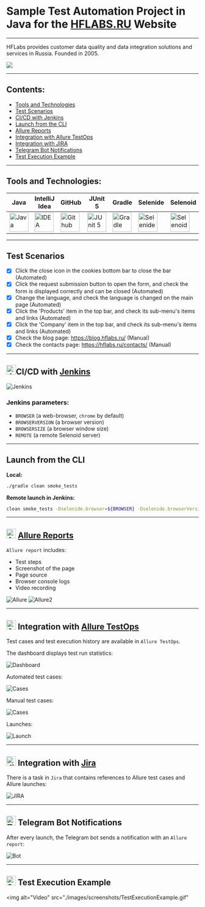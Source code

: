 # Sample Test Automation Project in Java for the [HFLABS.RU](https://hflabs.ru/) Website

---

HFLabs provides customer data quality and data integration solutions and services in Russia. Founded in 2005.

<a href="hhttps://hflabs.ru/"><img src="./images/logos/hflabs_logo.png"/></a>

---

## Contents:

- <a href="#tools">Tools and Technologies</a>
- <a href="#scenarios">Test Scenarios</a>
- <a href="#jenkins">CI/CD with Jenkins</a>
- <a href="#cli">Launch from the CLI</a>
- <a href="#allure">Allure Reports</a>
- <a href="#allure-testops">Integration with Allure TestOps</a>
- <a href="#jira">Integration with JIRA</a>
- <a href="#telegram">Telegram Bot Notifications</a>
- <a href="#video">Test Execution Example</a>

---

<a id="tools"></a>
## Tools and Technologies:

| Java                                                                                                        | IntelliJ  <br>  Idea | GitHub | JUnit 5                                                                                                              | Gradle | Selenide | Selenoid | Allure <br> Report | Jenkins | Jira                                                                                                                              | Telegram | Allure <br> TestOps                                                                                                     |
|-------------------------------------------------------------------------------------------------------------|----------------------|--------|----------------------------------------------------------------------------------------------------------------------|--------|----------|----------|--------------------|---------|-----------------------------------------------------------------------------------------------------------------------------------|----------|-------------------------------------------------------------------------------------------------------------------------|
| <a href="https://www.java.com/"><img src="./images/logos/Java.svg" width="50" height="50"  alt="Java"/></a> | <a href="https://www.jetbrains.com/idea/"><img src="./images/logos/Idea.svg" width="50" height="50"  alt="IDEA"/></a> | <a href="https://github.com/"><img src="./images/logos/GitHub.svg" width="50" height="50"  alt="Github"/></a> | <a href="https://junit.org/junit5/"><img src="./images/logos/Junit5.svg" width="50" height="50"  alt="JUnit 5"/></a> | <a href="https://gradle.org/"><img src="./images/logos/Gradle.svg" width="50" height="50"  alt="Gradle"/></a> | <a href="https://selenide.org/"><img src="./images/logos/Selenide.svg" width="50" height="50"  alt="Selenide"/></a> | <a href="https://aerokube.com/selenoid/"><img src="./images/logos/Selenoid.svg" width="50" height="50"  alt="Selenoid"/></a> | <a href="https://github.com/allure-framework/allure2"><img src="./images/logos/Allure.svg" width="50" height="50"  alt="Allure"/></a> | <a href="https://www.jenkins.io/"><img src="./images/logos/Jenkins.svg" width="50" height="50"  alt="Jenkins"/></a> | <a href="https://www.atlassian.com/ru/software/jira/"><img src="./images/logos/Jira.svg" width="50" height="50"  alt="Jira"/></a> | <a href="https://telegram.org/"><img src="./images/logos/Telegram.svg" width="50" height="50"  alt="Telegram"/></a> | <a href="https://qameta.io/"><img src="./images/logos/Allure_TO.svg" width="50" height="50"  alt="Allure TestOps"/></a> |

---

<a id="scenarios"></a>
## Test Scenarios
* [x] Click the close icon in the cookies bottom bar to close the bar (Automated)
* [x] Click the request submission button to open the form, and check the form is displayed correctly and can be closed (Automated)
* [x] Change the language, and check the language is changed on the main page (Automated)
* [x] Click the 'Products' item in the top bar, and check its sub-menu's items and links (Automated)
* [x] Click the 'Company' item in the top bar, and check its sub-menu's items and links (Automated)
* [x] Check the blog page: https://blog.hflabs.ru/ (Manual)
* [x] Check the contacts page: https://hflabs.ru/contacts/ (Manual)

---

<a id="jenkins"></a>
## <img alt="Jenkins" height="25" src="./images/logos/Jenkins.svg" width="25"/></a><a name="CI/CD with Jenkins"></a>CI/CD with [Jenkins](https://jenkins.autotests.cloud/job/demo-vacancy-tests-ivanov-ev/)</a>

<img alt="Jenkins" src="./images/screenshots/Jenkins.png">

### Jenkins parameters:

- `BROWSER` (a web-browser, `chrome` by default)
- `BROWSERVERSION` (a browser version)
- `BROWSERSIZE` (a browser window size)
- `REMOTE` (a remote Selenoid server)

---

<a id="cli"></a>
## Launch from the CLI

**Local:**
```bash  
./gradle clean smoke_tests
```

**Remote launch in Jenkins:**
```bash  
clean smoke_tests -Dselenide.browser=${BROWSER} -Dselenide.browserVersion=${BROWSERVERSION} -Dselenide.browserSize=${BROWSERSIZE} -Dselenide.remote=${REMOTE}
```
---

<a id="allure"></a>
## <img alt="AllureReports" height="25" src="./images/logos/Allure.svg" width="25"/></a> <a name="Allure"></a>[Allure Reports](https://jenkins.autotests.cloud/job/demo-vacancy-tests-ivanov-ev/allure/)</a>

`Allure report` includes:
- Test steps
- Screenshot of the page
- Page source
- Browser console logs
- Video recording

<img alt="Allure" src="./images/screenshots/AllureReports.png"> 

<img alt="Allure2" src="./images/screenshots/AllureReports2.png">

---



<a id="allure-testops"></a>
## <img alt="Allure" height="25" src="./images/logos/Allure_TO.svg" width="25"/></a> Integration with <a target="_blank" href="https://allure.autotests.cloud/project/4266/dashboards">Allure TestOps</a>

Test cases and test execution history are available in `Allure TestOps`. 

The dashboard displays test run statistics:

<img alt="Dashboard" src="./images/screenshots/Dashboard.png">

Automated test cases:

<img alt="Cases" src="./images/screenshots/AutomatedTestCases.png">

Manual test cases:

<img alt="Cases" src="./images/screenshots/ManualTestCases.png">

Launches:

<img alt="Launch" src="./images/screenshots/Launches.png">

---

<a id="jira"></a>
## <img alt="Jira" height="25" src="./images/logos/Jira.svg" width="25"/></a> Integration with <a target="_blank" href="https://jira.autotests.cloud/browse/HOMEWORK-1254">Jira</a>

There is a task in `Jira` that contains references to Allure test cases and Allure launches:

<img alt="JIRA" src="./images/screenshots/JiraTask.png">

---

<a id="telegram"></a>
## <img alt="Telegram" height="25" src="./images/logos/Telegram.svg" width="25"/></a> Telegram Bot Notifications
After every launch, the Telegram bot sends a notification with an `Allure report`:

<img alt="Bot" src="./images/screenshots/TelegramBot.png"> 

---

<a id="video"></a>
## <img alt="Selenoid" height="25" src="./images/logos/Selenoid.svg" width="25"/></a> Test Execution Example

<img alt="Video" src="./images/screenshots/TestExecutionExample.gif"
